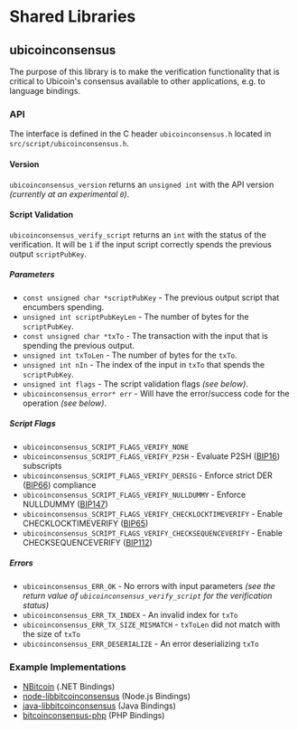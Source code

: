 Shared Libraries
================

## ubicoinconsensus

The purpose of this library is to make the verification functionality that is critical to Ubicoin's consensus available to other applications, e.g. to language bindings.

### API

The interface is defined in the C header `ubicoinconsensus.h` located in  `src/script/ubicoinconsensus.h`.

#### Version

`ubicoinconsensus_version` returns an `unsigned int` with the API version *(currently at an experimental `0`)*.

#### Script Validation

`ubicoinconsensus_verify_script` returns an `int` with the status of the verification. It will be `1` if the input script correctly spends the previous output `scriptPubKey`.

##### Parameters
- `const unsigned char *scriptPubKey` - The previous output script that encumbers spending.
- `unsigned int scriptPubKeyLen` - The number of bytes for the `scriptPubKey`.
- `const unsigned char *txTo` - The transaction with the input that is spending the previous output.
- `unsigned int txToLen` - The number of bytes for the `txTo`.
- `unsigned int nIn` - The index of the input in `txTo` that spends the `scriptPubKey`.
- `unsigned int flags` - The script validation flags *(see below)*.
- `ubicoinconsensus_error* err` - Will have the error/success code for the operation *(see below)*.

##### Script Flags
- `ubicoinconsensus_SCRIPT_FLAGS_VERIFY_NONE`
- `ubicoinconsensus_SCRIPT_FLAGS_VERIFY_P2SH` - Evaluate P2SH ([BIP16](https://github.com/bitcoin/bips/blob/master/bip-0016.mediawiki)) subscripts
- `ubicoinconsensus_SCRIPT_FLAGS_VERIFY_DERSIG` - Enforce strict DER ([BIP66](https://github.com/bitcoin/bips/blob/master/bip-0066.mediawiki)) compliance
- `ubicoinconsensus_SCRIPT_FLAGS_VERIFY_NULLDUMMY` - Enforce NULLDUMMY ([BIP147](https://github.com/bitcoin/bips/blob/master/bip-0147.mediawiki))
- `ubicoinconsensus_SCRIPT_FLAGS_VERIFY_CHECKLOCKTIMEVERIFY` - Enable CHECKLOCKTIMEVERIFY ([BIP65](https://github.com/bitcoin/bips/blob/master/bip-0065.mediawiki))
- `ubicoinconsensus_SCRIPT_FLAGS_VERIFY_CHECKSEQUENCEVERIFY` - Enable CHECKSEQUENCEVERIFY ([BIP112](https://github.com/bitcoin/bips/blob/master/bip-0112.mediawiki))

##### Errors
- `ubicoinconsensus_ERR_OK` - No errors with input parameters *(see the return value of `ubicoinconsensus_verify_script` for the verification status)*
- `ubicoinconsensus_ERR_TX_INDEX` - An invalid index for `txTo`
- `ubicoinconsensus_ERR_TX_SIZE_MISMATCH` - `txToLen` did not match with the size of `txTo`
- `ubicoinconsensus_ERR_DESERIALIZE` - An error deserializing `txTo`

### Example Implementations
- [NBitcoin](https://github.com/NicolasDorier/NBitcoin/blob/master/NBitcoin/Script.cs#L814) (.NET Bindings)
- [node-libbitcoinconsensus](https://github.com/bitpay/node-libbitcoinconsensus) (Node.js Bindings)
- [java-libbitcoinconsensus](https://github.com/dexX7/java-libbitcoinconsensus) (Java Bindings)
- [bitcoinconsensus-php](https://github.com/Bit-Wasp/bitcoinconsensus-php) (PHP Bindings)
